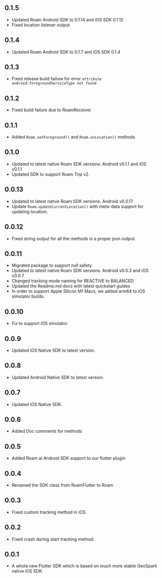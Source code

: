 ## 0.1.5
* Updated Roam Android SDK to 0.1.14 and iOS SDK 0.1.12
* Fixed location listener output

## 0.1.4
* Updated Roam Android SDK to 0.1.7 and iOS SDK 0.1.4

## 0.1.3
* Fixed release build failure for error `attribute android:foregroundServiceType not found`

## 0.1.2
* Fixed build failure due to RoamReceiver

## 0.1.1
* Added `Roam.setForeground()` and `Roam.onLocation()` methods

## 0.1.0
* Updated to latest native Roam SDK versions. Android v0.1.1 and iOS v0.1.1
* Updated SDK to support Roam Trip v2.


## 0.0.13
* Updated to latest native Roam SDK versions. Android v0.0.17
* Update `Roam.updateCurrentLocation()` with meta-data support for updating location.

## 0.0.12
* Fixed string output for all the methods in a proper json output.

## 0.0.11

* Migrated package to support null safety
* Updated to latest native Roam SDK versions. Android v0.0.3 and iOS v0.0.7
* Changed tracking mode naming for REACTIVE to BALANCED
* Updated the Readme.md docs with latest quickstart guides
* In order to support Apple Silicon M1 Macs, we added arm64 to iOS simulator builds.
## 0.0.10

* Fix to support iOS simulator.
## 0.0.9

* Updated iOS Native SDK to latest version.
## 0.0.8

* Updated Android Native SDK to latest version.
## 0.0.7

* Updated iOS Native SDK.
## 0.0.6

* Added Doc comments for methods
## 0.0.5

* Added Roam.ai Android SDK support to our flutter plugin
## 0.0.4

* Renamed the SDK class from RoamFlutter to Roam
## 0.0.3

* Fixed custom tracking method in iOS.
## 0.0.2

* Fixed crash during start tracking method.
## 0.0.1

* A whole new Flutter SDK which is based on much more stable GeoSpark native iOS SDK.
